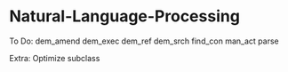 # Natural-Language-Processing

To Do:
dem_amend
dem_exec
dem_ref
dem_srch
find_con
man_act
parse

Extra:
Optimize subclass
